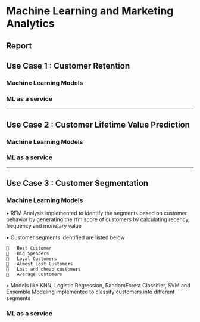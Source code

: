 # Machine Learning and Marketing Analytics

## Report

## Use Case 1 : Customer Retention
### Machine Learning Models

### ML as a service

---------------------------------------------------------------------------------------------------------------------------------
## Use Case 2 : Customer Lifetime Value Prediction
### Machine Learning Models

### ML as a service

----------------------------------------------------------------------------------------
## Use Case 3 : Customer Segmentation

### Machine Learning Models

•	RFM Analysis implemented to identify the segments based on customer behavior by generating the rfm score of customers by calculating recency, frequency and monetary value 

•	Customer segments identified are listed below

    	Best Customer
    	Big Spenders
    	Loyal Customers
    	Almost Lost Customers
    	Lost and cheap customers
    	Average Customers

•	Models like KNN, Logistic Regression, RandomForest Classifier, SVM and Ensemble Modeling implemented to classify customers into different segments
 
### ML as a service
